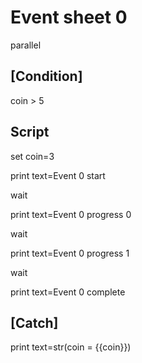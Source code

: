 # Event sheet 0

parallel

## [Condition]

coin > 5

## Script

set
  coin=3

print
  text=Event 0 start

wait

print
  text=Event 0 progress 0

wait

print
  text=Event 0 progress 1

wait

print
  text=Event 0 complete

## [Catch]

print
  text=str(coin = {{coin}})